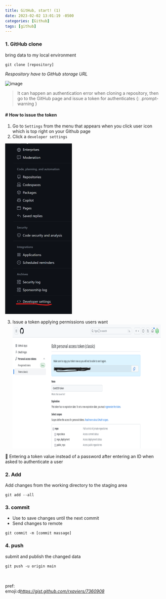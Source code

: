 ```yaml
---
title: GitHub, start! (1)
date: 2023-02-02 13:01:19 -0500
categories: [Github]
tags: [github]
---
```



### 1. GitHub clone

bring data to my local environment 
    
    git clone [repository]

 _Respository have to GitHub storage URL_ 

![image](https://user-images.githubusercontent.com/96701717/218189551-2d31685d-15f9-469d-ab89-8942701fe848.png)

> It can happen an authentication error when cloning a repository, then go to the GitHub page and issue a token for authenticates
{: .prompt-warning }


#### # How to issue the token
1. Go to `Settings` from the menu that appears when you click user icon which is top right on your Github page
2. Click a `developer settings`

<img src="./images/github_developer_settings.png?raw=true" height="550px"><br>





3. Issue a token applying permissions users want
<img src="./images/github_token.png" height="400px"><br>

🔶 Entering a token value instead of a password after entering an ID when asked to authenticate a user <br>



### 2. Add

Add changes from the working directory to the staging area

```console
git add --all
```


### 3. commit
* Use to save changes until the next commit
* Send changes to remote
```console
git commit -m [commit massage]
```

### 4. push

submit and publish the changed data
```console
git push -u origin main
```


<br><br>
pref:<br>
emoji:d<a href="https://gist.github.com/rxaviers/7360908" style="color:gray"><i>https://gist.github.com/rxaviers/7360908</i></a>


    
